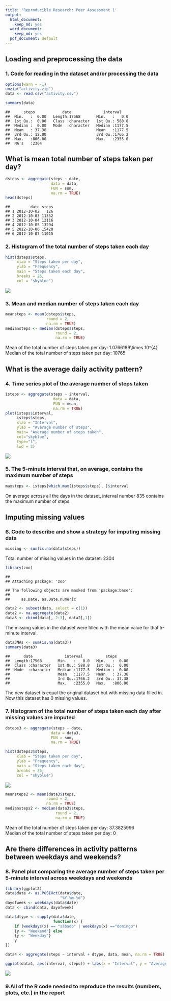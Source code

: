 ```yaml
---
title: 'Reproducible Research: Peer Assessment 1'
output:
  html_document: 
    keep_md: yes
  word_document: 
    keep_md: yes
  pdf_document: default
---
```



## Loading and preprocessing the data
### 1. Code for reading in the dataset and/or processing the data

```r
options(warn = -1)
unzip("activity.zip")
data <- read.csv("activity.csv")

summary(data)
```

```
##      steps            date              interval     
##  Min.   :  0.00   Length:17568       Min.   :   0.0  
##  1st Qu.:  0.00   Class :character   1st Qu.: 588.8  
##  Median :  0.00   Mode  :character   Median :1177.5  
##  Mean   : 37.38                      Mean   :1177.5  
##  3rd Qu.: 12.00                      3rd Qu.:1766.2  
##  Max.   :806.00                      Max.   :2355.0  
##  NA's   :2304
```

## What is mean total number of steps taken per day?

```r
dsteps <- aggregate(steps ~ date, 
                    data = data, 
                    FUN = sum, 
                    na.rm = TRUE)
head(dsteps)
```

```
##         date steps
## 1 2012-10-02   126
## 2 2012-10-03 11352
## 3 2012-10-04 12116
## 4 2012-10-05 13294
## 5 2012-10-06 15420
## 6 2012-10-07 11015
```
### 2. Histogram of the total number of steps taken each day

```r
hist(dsteps$steps, 
     xlab = "Steps taken per day", 
     ylab = "Frequency", 
     main = "Steps taken each day", 
     breaks = 25, 
     col = "skyblue")
```

![](PA1_template_files/figure-html/unnamed-chunk-3-1.png)<!-- -->

### 3. Mean and median number of steps taken each day

```r
meansteps <- mean(dsteps$steps, 
                  round = 2,
                  na.rm = TRUE)
mediansteps <- median(dsteps$steps, 
                      round = 2,
                      na.rm = TRUE)
```
Mean of the total number of steps taken per day: 1.0766189\times 10^{4}  
Median of the total number of steps taken per day: 10765


## What is the average daily activity pattern?
### 4. Time series plot of the average number of steps taken

```r
isteps <- aggregate(steps ~ interval, 
                     data = data, 
                     FUN = mean, 
                     na.rm = TRUE)
plot(isteps$interval, 
     isteps$steps, 
     xlab = "Interval", 
     ylab = "Average number of steps",
     main= "Average number of steps taken",
     col="skyblue",
     type="l",
     lwd = 3)
```

![](PA1_template_files/figure-html/unnamed-chunk-5-1.png)<!-- -->

### 5. The 5-minute interval that, on average, contains the maximum number of steps

```r
maxsteps <- isteps[which.max(isteps$steps), ]$interval
```
On average across all the days in the dataset, interval number 835 contains the maximum number of steps.

## Imputing missing values
### 6. Code to describe and show a strategy for imputing missing data

```r
missing <- sum(is.na(data$steps))
```
Total number of missing values in the dataset: 2304


```r
library(zoo)
```

```
## 
## Attaching package: 'zoo'
```

```
## The following objects are masked from 'package:base':
## 
##     as.Date, as.Date.numeric
```

```r
data2 <- subset(data, select = c(1))
data2 <- na.aggregate(data2)
data3 <- cbind(data[, 2:3], data2[,1])
```

The missing values in the dataset were filled with the mean value for that 5-minute interval.


```r
data3NAs <- sum(is.na(data3))
summary(data3)
```

```
##      date              interval          steps       
##  Length:17568       Min.   :   0.0   Min.   :  0.00  
##  Class :character   1st Qu.: 588.8   1st Qu.:  0.00  
##  Mode  :character   Median :1177.5   Median :  0.00  
##                     Mean   :1177.5   Mean   : 37.38  
##                     3rd Qu.:1766.2   3rd Qu.: 37.38  
##                     Max.   :2355.0   Max.   :806.00
```

The new dataset is equal the original dataset but with missing data filled in.  Now this dataset has 0 missing values.


### 7. Histogram of the total number of steps taken each day after missing values are imputed

```r
dsteps3 <- aggregate(steps ~ date, 
                    data = data3, 
                    FUN = sum, 
                    na.rm = TRUE)

hist(dsteps3$steps, 
     xlab = "Steps taken per day", 
     ylab = "Frequency", 
     main = "Steps taken each day", 
     breaks = 25, 
     col = "skyblue")
```

![](PA1_template_files/figure-html/unnamed-chunk-10-1.png)<!-- -->


```r
meansteps2 <- mean(data3$steps, 
                  round = 2,
                  na.rm = TRUE)
mediansteps2 <- median(data3$steps, 
                      round = 2,
                      na.rm = TRUE)
```
Mean of the total number of steps taken per day: 37.3825996  
Median of the total number of steps taken per day: 0

## Are there differences in activity patterns between weekdays and weekends?

### 8. Panel plot comparing the average number of steps taken per 5-minute interval across weekdays and weekends

```r
library(ggplot2)
data$date <- as.POSIXct(data$date, 
                        "%Y-%m-%d")
dayofweek <- weekdays(data$date)
data <- cbind(data, dayofweek)
```

```r
data$dtype <- sapply(data$date, 
                     function(x) {
    if (weekdays(x) == "sábado" | weekdays(x) =="domingo") 
    {y <- "Weekend"} else 
    {y <- "Weekday"}
    y
})
```

```r
data4 <- aggregate(steps ~ interval + dtype, data, mean, na.rm = TRUE)

ggplot(data4, aes(interval, steps)) + labs(x = "Interval", y = "Average steps", title = "Average number of steps taken per 5-minute interval") + geom_line() + facet_grid(~ dtype)
```

![](PA1_template_files/figure-html/unnamed-chunk-14-1.png)<!-- -->

### 9.All of the R code needed to reproduce the results (numbers, plots, etc.) in the report
